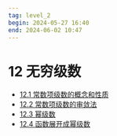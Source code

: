 ```yaml
---
tag: level_2
begin: 2024-05-27 16:40
end: 2024-06-02 10:47
---
```


# 12 无穷级数

- [12.1 常数项级数的概念和性质](12.1%20常数项级数的概念和性质.md)
- [12.2 常数项级数的审敛法](12.2%20常数项级数的审敛法.md)
- [12.3 幂级数](12.3%20幂级数.md)
- [12.4 函数展开成幂级数](12.4%20函数展开成幂级数.md)